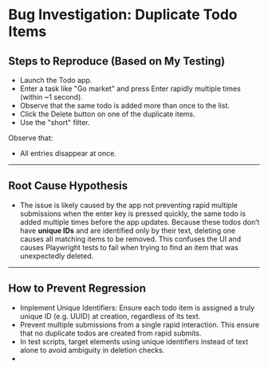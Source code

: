 # Bug Investigation: Duplicate Todo Items

## Steps to Reproduce (Based on My Testing)
* Launch the Todo app.
* Enter a task like "Go market" and press Enter rapidly multiple times (within ~1 second).
* Observe that the same todo is added more than once to the list.
* Click the Delete button on one of the duplicate items.
* Use the "short" filter.

Observe that:
* All entries disappear at once.

---
## Root Cause Hypothesis
- The issue is likely caused by the app not preventing rapid multiple submissions when the enter key is pressed quickly, the same todo is added multiple times before the app updates. Because these todos don’t have **unique IDs** and are identified only by their text, deleting one causes all matching items to be removed. This confuses the UI and causes Playwright tests to fail when trying to find an item that was unexpectedly deleted.

---
## How to Prevent Regression
* Implement Unique Identifiers: Ensure each todo item is assigned a truly unique ID (e.g. UUID) at creation, regardless of its text.
* Prevent multiple submissions from a single rapid interaction. This ensure that no duplicate todos are created from rapid submits.
* In test scripts, target elements using unique identifiers instead of text alone to avoid ambiguity in deletion checks.
* 